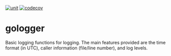 [![unit](https://github.com/jsandas/gologger/actions/workflows/unit.yaml/badge.svg)](https://github.com/jsandas/gologger/actions/workflows/unit.yaml)
[![codecov](https://codecov.io/gh/jsandas/gologger/branch/main/graph/badge.svg?token=KNV4ZVYP45)](https://codecov.io/gh/jsandas/gologger)

# gologger

Basic logging functions for logging.  The main features provided are the time format (in UTC), caller information (file/line number), and log levels.

